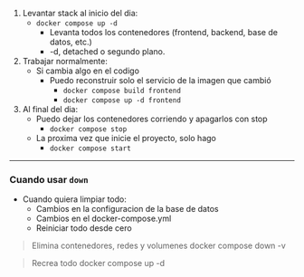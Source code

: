 1. Levantar stack al inicio del dia:
	- `docker compose up -d`
		- Levanta todos los contenedores (frontend, backend, base de datos, etc.)
		- -d, detached o segundo plano.
2. Trabajar normalmente:
	- Si cambia algo en el codigo
		- Puedo reconstruir solo el servicio de la imagen que cambió
			- `docker compose build frontend`
			- `docker compose up -d frontend`
3. Al final del dia:
	- Puedo dejar los contenedores corriendo y apagarlos con stop
		- `docker compose stop`
	- La proxima vez que inicie el proyecto, solo hago
		- `docker compose start`

	

---
### Cuando usar `down`

- Cuando quiera limpiar todo:
	- Cambios en la configuracion de la base de datos
	- Cambios en el docker-compose.yml
	- Reiniciar todo desde cero

>  Elimina contenedores, redes y volumenes
	 docker compose down -v
	
>  Recrea todo
	docker compose up -d